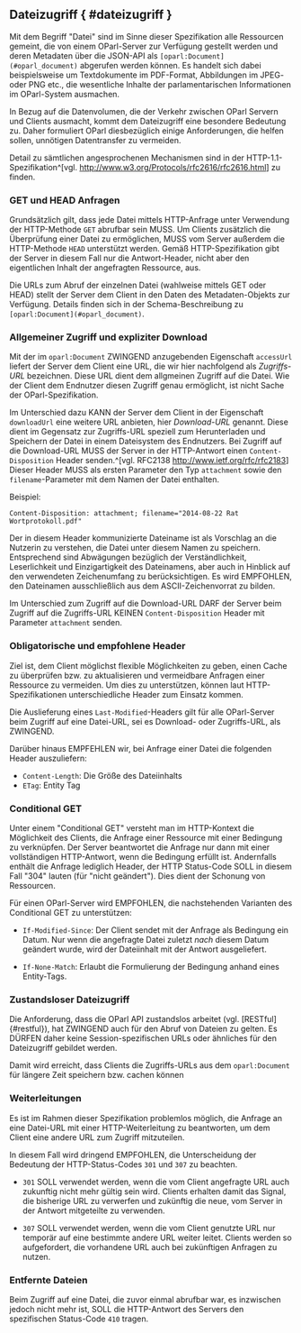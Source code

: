 Dateizugriff  { #dateizugriff }
------------

Mit dem Begriff "Datei" sind im Sinne dieser Spezifikation alle Ressourcen
gemeint, die von einem OParl-Server zur Verfügung gestellt werden und
deren Metadaten über die JSON-API als `[oparl:Document](#oparl_document)` 
abgerufen werden können. Es handelt sich dabei beispielsweise um Textdokumente 
im PDF-Format, Abbildungen im JPEG- oder PNG etc., die wesentliche 
Inhalte der parlamentarischen Informationen im OParl-System ausmachen.

In Bezug auf die Datenvolumen, die der Verkehr zwischen OParl Servern und Clients
ausmacht, kommt dem Dateizugriff eine besondere Bedeutung zu. Daher formuliert
OParl diesbezüglich einige Anforderungen, die helfen sollen, unnötigen
Datentransfer zu vermeiden.

Detail zu sämtlichen angesprochenen Mechanismen sind in der
HTTP-1.1-Spezifikation^[vgl. <http://www.w3.org/Protocols/rfc2616/rfc2616.html>]
zu finden.

### GET und HEAD Anfragen

Grundsätzlich gilt, dass jede Datei mittels HTTP-Anfrage unter Verwendung der
HTTP-Methode `GET` abrufbar sein MUSS. Um Clients zusätzlich die Überprüfung
einer Datei zu ermöglichen, MUSS vom Server außerdem die HTTP-Methode `HEAD`
unterstützt werden. Gemäß HTTP-Spezifikation gibt der Server in diesem Fall nur
die Antwort-Header, nicht aber den eigentlichen Inhalt der angefragten Ressource,
aus.

Die URLs zum Abruf der einzelnen Datei (wahlweise mittels GET oder HEAD) stellt
der Server dem Client in den Daten des Metadaten-Objekts zur Verfügung.
Details finden sich in der Schema-Beschreibung zu `[oparl:Document](#oparl_document)`.

### Allgemeiner Zugriff und expliziter Download

Mit der im `oparl:Document` ZWINGEND anzugebenden Eigenschaft `accessUrl` liefert der
Server dem Client eine URL, die wir hier nachfolgend als *Zugriffs-URL* bezeichnen.
Diese URL dient dem allgmeinen Zugriff auf die Datei. Wie der Client dem Endnutzer
diesen Zugriff genau ermöglicht, ist nicht Sache der OParl-Spezifikation.

Im Unterschied dazu KANN der Server dem Client in der Eigenschaft `downloadUrl`
eine weitere URL anbieten, hier *Download-URL* genannt. Diese dient im Gegensatz 
zur Zugriffs-URL speziell zum Herunterladen und Speichern der Datei in einem 
Dateisystem des Endnutzers. Bei Zugriff auf die Download-URL MUSS der Server in der
HTTP-Antwort einen `Content-Disposition` Header senden.^[vgl. RFC2138
<http://www.ietf.org/rfc/rfc2183>] Dieser Header MUSS als ersten Parameter den
Typ `attachment` sowie den `filename`-Parameter mit dem Namen der Datei enthalten.

Beispiel:

    Content-Disposition: attachment; filename="2014-08-22 Rat Wortprotokoll.pdf"

Der in diesem Header kommunizierte Dateiname ist als Vorschlag an die Nutzerin
zu verstehen, die Datei unter diesem Namen zu speichern. Entsprechend sind Abwägungen
bezüglich der Verständlichkeit, Leserlichkeit und Einzigartigkeit des Dateinamens,
aber auch in Hinblick auf den verwendeten Zeichenumfang zu berücksichtigen. Es
wird EMPFOHLEN, den Dateinamen ausschließlich aus dem ASCII-Zeichenvorrat zu bilden.

Im Unterschied zum Zugriff auf die Download-URL DARF der Server beim Zugriff auf die
Zugriffs-URL KEINEN `Content-Disposition` Header mit Parameter `attachment`
senden.

### Obligatorische und empfohlene Header

Ziel ist, dem Client möglichst flexible Möglichkeiten zu geben, einen Cache zu
überprüfen bzw. zu aktualisieren und vermeidbare Anfragen einer Ressource zu
vermeiden. Um dies zu unterstützen, können laut HTTP-Spezifikationen unterschiedliche
Header zum Einsatz kommen.

Die Auslieferung eines `Last-Modified`-Headers gilt für alle OParl-Server beim
Zugriff auf eine Datei-URL, sei es Download- oder Zugriffs-URL, als ZWINGEND.

Darüber hinaus EMPFEHLEN wir, bei Anfrage einer Datei die folgenden
Header auszuliefern:

* `Content-Length`: Die Größe des Dateiinhalts
* `ETag`: Entity Tag

### Conditional GET

Unter einem "Conditional GET" versteht man im HTTP-Kontext die Möglichkeit des
Clients, die Anfrage einer Ressource mit einer Bedingung zu verknüpfen. Der Server
beantwortet die Anfrage nur dann mit einer vollständigen HTTP-Antwort, wenn die
Bedingung erfüllt ist. Andernfalls enthält die Anfrage lediglich Header, der 
HTTP Status-Code SOLL in diesem Fall "304" lauten (für "nicht geändert"). Dies
dient der Schonung von Ressourcen.

Für einen OParl-Server wird EMPFOHLEN, die nachstehenden Varianten des
Conditional GET zu unterstützen:

* `If-Modified-Since`: Der Client sendet mit der Anfrage als Bedingung ein
  Datum. Nur wenn die angefragte Datei zuletzt *nach* diesem Datum geändert
  wurde, wird der Dateiinhalt mit der Antwort ausgeliefert.

* `If-None-Match`: Erlaubt die Formulierung der Bedingung anhand eines
  Entity-Tags.

### Zustandsloser Dateizugriff

Die Anforderung, dass die OParl API zustandslos arbeitet (vgl. [RESTful]{#restful}),
hat ZWINGEND auch für den Abruf von Dateien zu gelten. Es DÜRFEN daher keine
Session-spezifischen URLs oder ähnliches für den Dateizugriff gebildet werden.

Damit wird erreicht, dass Clients die Zugriffs-URLs aus dem `oparl:Document` für
längere Zeit speichern bzw. cachen können

### Weiterleitungen

Es ist im Rahmen dieser Spezifikation problemlos möglich, die Anfrage an eine
Datei-URL mit einer HTTP-Weiterleitung zu beantworten, um dem Client eine
andere URL zum Zugriff mitzuteilen.

In diesem Fall wird dringend EMPFOHLEN, die Unterscheidung der Bedeutung der
HTTP-Status-Codes `301` und `307` zu beachten.

* `301` SOLL verwendet werden, wenn die vom Client angefragte URL auch zukunftig
  nicht mehr gültig sein wird. Clients erhalten damit das Signal, die bisherige
  URL zu verwerfen und zukünftig die neue, vom Server in der Antwort mitgeteilte
  zu verwenden.

* `307` SOLL verwendet werden, wenn die vom Client genutzte URL nur temporär auf
  eine bestimmte andere URL weiter leitet. Clients werden so aufgefordert, die
  vorhandene URL auch bei zukünftigen Anfragen zu nutzen.

### Entfernte Dateien

Beim Zugriff auf eine Datei, die zuvor einmal abrufbar war, es inzwischen jedoch
nicht mehr ist, SOLL die HTTP-Antwort des Servers den spezifischen Status-Code
`410` tragen.
